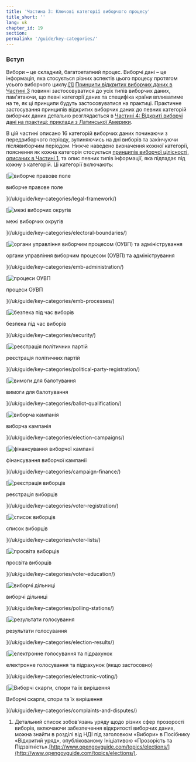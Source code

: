 ```yaml
---
title: 'Частина 3: Ключові категорії виборчого процесу'
title_short: ''
lang: uk
chapter_id: 19
section: 
permalink: '/guide/key-categories/'
---
```


### Вступ

Вибори – це складний, багатоетапний процес. Виборчі дані – це інформація, яка стосується різних аспектів цього процесу протягом усього виборчого циклу.[\[1\]](#footnote-1) [Принципи відкритих виборчих даних в Частині 3](/uk/guide/principles/) повинні застосовуватися до усіх типів виборчих даних, пам'ятаючи, що певні категорії даних та специфіка країни впливатиме на те, як ці принципи будуть застосовуватися на практиці. Практичне застосування принципів відкритих виборчих даних до певних категорій виборчих даних детально розглядається в [Частині 4: Відкриті виборчі дані на практиці: приклади з Латинської Америки](/uk/guide/country-examples/).

В цій частині описано 16 категорій виборчих даних починаючи з передвиборчого періоду, зупиняючись на дні виборів та закінчуючи післявиборчим періодом. Нижче наведено визначення кожної категорії, пояснення як кожна категорія стосується [принципів виборчої цілісності, описаних в Частині 1](/uk/guide/electoral-integrity/), та опис певних типів інформації, яка підпадає під кожну з категорій. Ці категорії включають:

[![виборче правове поле](/images/inventory/categories/legal-framework.png)

виборче правове поле

](/uk/guide/key-categories/legal-framework/)

[![межі виборчих округів](/images/inventory/categories/electoral-boundaries.png)

межі виборчих округів

](/uk/guide/key-categories/electoral-boundaries/)

[![органи управління виборчим процесом (ОУВП) та адміністрування](/images/inventory/categories/election-management-body-and-administration.png)

органи управління виборчим процесом (ОУВП) та адміністрування

](/uk/guide/key-categories/emb-administration/)

[![процеси ОУВП](/images/inventory/categories/election-management-body-processes.png)

процеси ОУВП

](/uk/guide/key-categories/emb-processes/)

[![безпека під час виборів](/images/inventory/categories/security.png)

безпека під час виборів

](/uk/guide/key-categories/security/)

[![реєстрація політичних партій](/images/inventory/categories/political-party-registration.png)

реєстрація політичних партій

](/uk/guide/key-categories/political-party-registration/)

[![вимоги для балотування](/images/inventory/categories/ballot-qualification.png)

вимоги для балотування

](/uk/guide/key-categories/ballot-qualification/)

[![виборча кампанія](/images/inventory/categories/election-campaigns.png)

виборча кампанія

](/uk/guide/key-categories/election-campaigns/)

[![фінансування виборчої кампанії](/images/inventory/categories/campaign-finance.png)

фінансування виборчої кампанії

](/uk/guide/key-categories/campaign-finance/)

[![реєстрація виборців](/images/inventory/categories/voter-registration.png)

реєстрація виборців

](/uk/guide/key-categories/voter-registration/)

[![список виборців](/images/inventory/categories/voter-lists.png)

список виборців

](/uk/guide/key-categories/voter-lists/)

[![просвіта виборців](/images/inventory/categories/voter-education.png)

просвіта виборців

](/uk/guide/key-categories/voter-education/)

[![виборчі дільниці](/images/inventory/categories/polling-stations.png)

виборчі дільниці

](/uk/guide/key-categories/polling-stations/)

[![результати голосування](/images/inventory/categories/election-results-official-final.png)

результати голосування

](/uk/guide/key-categories/election-results/)

[![електронне голосування та підрахунок](/images/inventory/categories/electronic-voting.png)

електронне голосування та підрахунок (якщо застосовно)

](/uk/guide/key-categories/electronic-voting/)

[![Виборчі скарги, спори та їх вирішення](/images/inventory/categories/electoral-complaints-and-disputes.png)

Виборчі скарги, спори та їх вирішення

](/uk/guide/key-categories/complaints-and-disputes/)

1.  [](#reference-1)Детальний список зобов'язань уряду щодо різних сфер прозорості виборів, включаючи забезпечення відкритості виборчих даних, можна знайти в розділі від НДІ під заголовком «Вибори» в Посібнику «Відкритий уряд», опублікованому Ініціативою «Прозорість та Підзвітність».[http://www.opengovguide.com/topics/elections/](http://www.opengovguide.com/topics/elections/).
